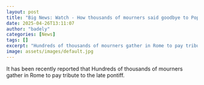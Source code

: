 ```yaml
---
layout: post
title: "Big News: Watch - How thousands of mourners said goodbye to Pope Francis"
date: 2025-04-26T13:11:07
author: "badely"
categories: [News]
tags: []
excerpt: "Hundreds of thousands of mourners gather in Rome to pay tribute to the late pontiff."
image: assets/images/default.jpg
---
```


It has been recently reported that Hundreds of thousands of mourners gather in Rome to pay tribute to the late pontiff.

